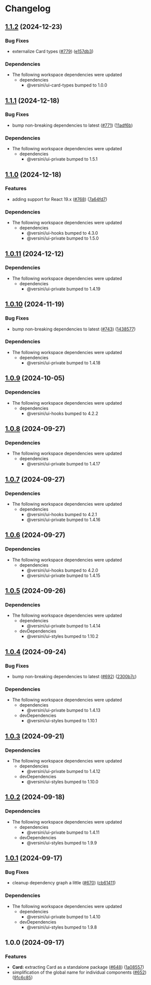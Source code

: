 # Changelog

## [1.1.2](https://github.com/versini-org/ui-components/compare/ui-card-v1.1.1...ui-card-v1.1.2) (2024-12-23)


### Bug Fixes

* externalize Card types ([#779](https://github.com/versini-org/ui-components/issues/779)) ([e157db3](https://github.com/versini-org/ui-components/commit/e157db3cf9b9843f3f3ff6ab9cb792259722b64d))


### Dependencies

* The following workspace dependencies were updated
  * dependencies
    * @versini/ui-card-types bumped to 1.0.0

## [1.1.1](https://github.com/versini-org/ui-components/compare/ui-card-v1.1.0...ui-card-v1.1.1) (2024-12-18)


### Bug Fixes

* bump non-breaking dependencies to latest ([#771](https://github.com/versini-org/ui-components/issues/771)) ([11adf6b](https://github.com/versini-org/ui-components/commit/11adf6bdd4555f00c9494ea86dae8b99793c88b3))


### Dependencies

* The following workspace dependencies were updated
  * dependencies
    * @versini/ui-private bumped to 1.5.1

## [1.1.0](https://github.com/versini-org/ui-components/compare/ui-card-v1.0.11...ui-card-v1.1.0) (2024-12-18)


### Features

* adding support for React 19.x ([#768](https://github.com/versini-org/ui-components/issues/768)) ([7a64fd7](https://github.com/versini-org/ui-components/commit/7a64fd7e2b7e0875a2b0f86753c3bef9af9d961d))


### Dependencies

* The following workspace dependencies were updated
  * dependencies
    * @versini/ui-hooks bumped to 4.3.0
    * @versini/ui-private bumped to 1.5.0

## [1.0.11](https://github.com/versini-org/ui-components/compare/ui-card-v1.0.10...ui-card-v1.0.11) (2024-12-12)


### Dependencies

* The following workspace dependencies were updated
  * dependencies
    * @versini/ui-private bumped to 1.4.19

## [1.0.10](https://github.com/versini-org/ui-components/compare/ui-card-v1.0.9...ui-card-v1.0.10) (2024-11-19)


### Bug Fixes

* bump non-breaking dependencies to latest ([#743](https://github.com/versini-org/ui-components/issues/743)) ([1438577](https://github.com/versini-org/ui-components/commit/1438577b4de57d063e84872ba8c4d5687b3def13))


### Dependencies

* The following workspace dependencies were updated
  * dependencies
    * @versini/ui-private bumped to 1.4.18

## [1.0.9](https://github.com/versini-org/ui-components/compare/ui-card-v1.0.8...ui-card-v1.0.9) (2024-10-05)


### Dependencies

* The following workspace dependencies were updated
  * dependencies
    * @versini/ui-hooks bumped to 4.2.2

## [1.0.8](https://github.com/versini-org/ui-components/compare/ui-card-v1.0.7...ui-card-v1.0.8) (2024-09-27)


### Dependencies

* The following workspace dependencies were updated
  * dependencies
    * @versini/ui-private bumped to 1.4.17

## [1.0.7](https://github.com/versini-org/ui-components/compare/ui-card-v1.0.6...ui-card-v1.0.7) (2024-09-27)


### Dependencies

* The following workspace dependencies were updated
  * dependencies
    * @versini/ui-hooks bumped to 4.2.1
    * @versini/ui-private bumped to 1.4.16

## [1.0.6](https://github.com/versini-org/ui-components/compare/ui-card-v1.0.5...ui-card-v1.0.6) (2024-09-27)


### Dependencies

* The following workspace dependencies were updated
  * dependencies
    * @versini/ui-hooks bumped to 4.2.0
    * @versini/ui-private bumped to 1.4.15

## [1.0.5](https://github.com/versini-org/ui-components/compare/ui-card-v1.0.4...ui-card-v1.0.5) (2024-09-26)


### Dependencies

* The following workspace dependencies were updated
  * dependencies
    * @versini/ui-private bumped to 1.4.14
  * devDependencies
    * @versini/ui-styles bumped to 1.10.2

## [1.0.4](https://github.com/versini-org/ui-components/compare/ui-card-v1.0.3...ui-card-v1.0.4) (2024-09-24)


### Bug Fixes

* bump non-breaking dependencies to latest ([#692](https://github.com/versini-org/ui-components/issues/692)) ([2300b7c](https://github.com/versini-org/ui-components/commit/2300b7c563ce6d5ad704b93ea7cc63ba9b8c6993))


### Dependencies

* The following workspace dependencies were updated
  * dependencies
    * @versini/ui-private bumped to 1.4.13
  * devDependencies
    * @versini/ui-styles bumped to 1.10.1

## [1.0.3](https://github.com/versini-org/ui-components/compare/ui-card-v1.0.2...ui-card-v1.0.3) (2024-09-21)


### Dependencies

* The following workspace dependencies were updated
  * dependencies
    * @versini/ui-private bumped to 1.4.12
  * devDependencies
    * @versini/ui-styles bumped to 1.10.0

## [1.0.2](https://github.com/versini-org/ui-components/compare/ui-card-v1.0.1...ui-card-v1.0.2) (2024-09-18)


### Dependencies

* The following workspace dependencies were updated
  * dependencies
    * @versini/ui-private bumped to 1.4.11
  * devDependencies
    * @versini/ui-styles bumped to 1.9.9

## [1.0.1](https://github.com/versini-org/ui-components/compare/ui-card-v1.0.0...ui-card-v1.0.1) (2024-09-17)


### Bug Fixes

* cleanup dependency graph a little ([#670](https://github.com/versini-org/ui-components/issues/670)) ([cb61411](https://github.com/versini-org/ui-components/commit/cb61411b986c03e050a8d5c36f51d2945d90dd9f))


### Dependencies

* The following workspace dependencies were updated
  * dependencies
    * @versini/ui-private bumped to 1.4.10
  * devDependencies
    * @versini/ui-styles bumped to 1.9.8

## 1.0.0 (2024-09-17)


### Features

* **Card:** extracting Card as a standalone package ([#648](https://github.com/versini-org/ui-components/issues/648)) ([1a08557](https://github.com/versini-org/ui-components/commit/1a0855708584f41c825efe170da4aa13ff163453))
* simplification of the global name for individual components ([#652](https://github.com/versini-org/ui-components/issues/652)) ([91c6c85](https://github.com/versini-org/ui-components/commit/91c6c857e38f8368c509a04e63912a35e75c2053))
